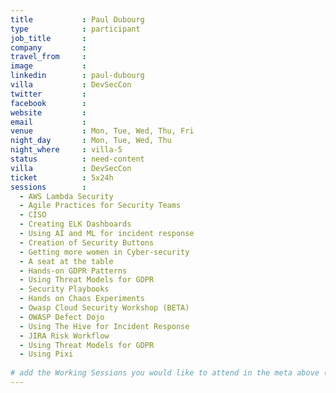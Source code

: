 ```yaml
---
title           : Paul Dubourg
type            : participant
job_title       :  
company         : 
travel_from     :
image           : 
linkedin        : paul-dubourg
villa           : DevSecCon
twitter         : 
facebook        :
website         : 
email           :
venue           : Mon, Tue, Wed, Thu, Fri
night_day       : Mon, Tue, Wed, Thu
night_where     : villa-5
status          : need-content
villa           : DevSecCon
ticket          : 5x24h
sessions        : 
  - AWS Lambda Security
  - Agile Practices for Security Teams
  - CISO
  - Creating ELK Dashboards
  - Using AI and ML for incident response
  - Creation of Security Buttons
  - Getting more women in Cyber-security
  - A seat at the table
  - Hands-on GDPR Patterns
  - Using Threat Models for GDPR
  - Security Playbooks
  - Hands on Chaos Experiments
  - Owasp Cloud Security Workshop (BETA)
  - OWASP Defect Dojo
  - Using The Hive for Incident Response
  - JIRA Risk Workflow
  - Using Threat Models for GDPR
  - Using Pixi
  
# add the Working Sessions you would like to attend in the meta above (use the session's title) e.g. sessions (one per line): -Security Playbooks Diagrams -Hackathon Daily Sessions
---
```


